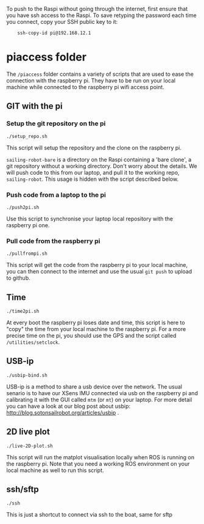 To push to the Raspi without going through the internet, first ensure that you have ssh access to the Raspi. To save retyping the password each time you connect, copy your SSH public key to it:
```
    ssh-copy-id pi@192.168.12.1
```
# piaccess folder
The `/piaccess` folder contains a variety of scripts that are used to ease the connection with the raspberry pi. They have to be run on your local machine while connected to the raspberry pi wifi access point.

## GIT with the pi
### Setup the git repository on the pi
```
./setup_repo.sh
```
This script will setup the repository and the clone on the raspberry pi. 

`sailing-robot-bare` is a directory on the Raspi containing a 'bare clone', a git repository without a working directory. Don't worry about the details. We will push code to this from our laptop, and pull it to the working repo, `sailing-robot`. This usage is hidden with the script described below.

### Push code from a laptop to the pi
```
./push2pi.sh
```
Use this script to synchronise your laptop local repository with the raspberry pi one.

### Pull code from the raspberry pi
```
./pullfrompi.sh
```
This script will get the code from the raspberry pi to your local machine, you can then connect to the internet and use the usual `git push` to upload to github.

## Time
```
./time2pi.sh
```
At every boot the raspberry pi loses date and time, this script is here to "copy" the time from your local machine to the raspberry pi. For a more precise time on the pi, you should use the GPS and the script called `/utilities/setclock`.

## USB-ip
```
./usbip-bind.sh
```
USB-ip is a method to share a usb device over the network. The usual senario is to have our XSens IMU connected via usb on the raspberry pi and calibrating it with the GUI called `mtm` (or `mt`) on your laptop. For more detail you can have a look at our blog post about usbip: http://blog.sotonsailrobot.org/articles/usbip .

## 2D live plot
```
./live-2D-plot.sh
```
This script will run the matplot visualisation locally when ROS is running on the raspberry pi. Note that you need a working ROS environment on your local machine as well to run this script.

## ssh/sftp
```
./ssh
```
This is just a shortcut to connect via ssh to the boat, same for sftp